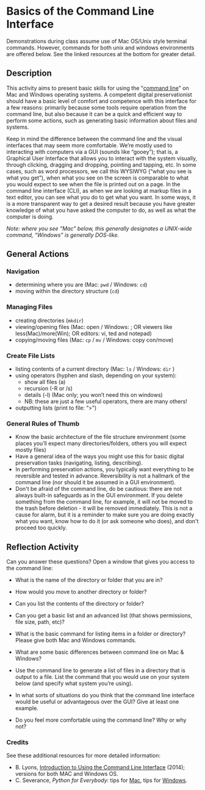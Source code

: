 # Basics of the Command Line Interface

Demonstrations during class assume use of Mac OS/Unix style terminal commands. However, commands for both unix and windows environments are offered below. See the linked resources at the bottom for greater detail. 

## Description

This activity aims to present basic skills for using the "[command line](https://en.wikipedia.org/wiki/Command-line_interface)" on Mac and Windows operating systems. A competent digital preservationist should have a basic level of comfort and competence with this interface for a few reasons: primarily because some tools require operation from the command line, but also because it can be a quick and efficient way to perform some actions, such as generating basic information about files and systems.

Keep in mind the difference between the command line and the visual interfaces that may seem more comfortable. We’re mostly used to interacting with computers via a GUI (sounds like “gooey”); that is, a Graphical User Interface that allows you to interact with the system visually, through clicking, dragging and dropping, pointing and tapping, etc. In some cases, such as word processors, we call this WYSIWYG (“what you see is what you get”), when what you see on the screen is comparable to what you would expect to see when the file is printed out on a page. In the command line interface (CLI), as when we are looking at markup files in a text editor, you can see what you do to get what you want. In some ways, it is a more transparent way to get a desired result because you have greater knowledge of what you have asked the computer to do, as well as what the computer is doing.

_Note: where you see “Mac” below, this generally designates a UNIX-wide command, “Windows” is generally DOS-like._ 

## General Actions

### Navigation
* determining where you are (Mac: ```pwd``` / Windows: ``cd``)
* moving within the directory structure (``cd``)

### Managing Files
* creating directories (```mkdir```)
* viewing/opening files (Mac: open / Windows: <type the file>; OR viewers like less(Mac)/more(Win); OR editors: vi, ted and notepad)
* copying/moving files (Mac: ``cp`` / ``mv`` / Windows: copy con/move)

### Create File Lists
* listing contents of a current directory (Mac: ``ls`` / Windows: ``dir`` ) 
* using operators (hyphen and slash, depending on your system):
  * show all files (a)
  * recursion (-R or /s)
  * details (-l) (Mac only; you won’t need this on windows)
  * NB: these are just a few useful operators, there are many others!
* outputting lists (print to file: “>”)

### General Rules of Thumb
* Know the basic architecture of the file structure environment (some places you’ll expect many directories/folders, others you will expect mostly files)
* Have a general idea of the ways you might use this for basic digital preservation tasks (navigating, listing, describing).
* In performing preservation actions, you typically want everything to be reversible and tested in advance. Reversibility is not a hallmark of the command line (nor should it be assumed in a GUI environment). 
* Don't be afraid of the command line, do be cautious: there are not always built-in safeguards as in the GUI environment. If you delete something from the command line, for example, it will not be moved to the trash before deletion - it will be removed immediately. This is not a cause for alarm, but it is a reminder to make sure you are doing exactly what you want, know how to do it (or ask someone who does), and don't proceed too quickly. 

## Reflection Activity
Can you answer these questions? Open a window that gives you access to the command line:
* What is the name of the directory or folder that you are in?
* How would you move to another directory or folder?
* Can you list the contents of the directory or folder?
* Can you get a basic list and an advanced list (that shows permissions, file size, path, etc)?

* What is the basic command for listing items in a folder or directory? Please give both Mac and Windows commands.
* What are some basic differences between command line on Mac & Windows?
* Use the command line to generate a list of files in a directory that is output to a file. List the command that you would use on your system below (and specify what system you’re using).
* In what sorts of situations do you think that the command line interface would be useful or advantageous over the GUI? Give at least one example.
* Do you feel more comfortable using the command line? Why or why not?


### Credits
See these additional resources for more detailed information:
* B. Lyons, [Introduction to Using the Command Line Interface]() (2014); versions for both MAC and Windows OS. 
* C. Severance, _Python for Everybody_: tips for [Mac](https://www.py4e.com/software-mac.php), tips for [Windows](https://www.py4e.com/software-win.php).

